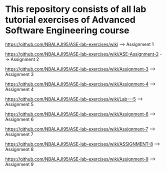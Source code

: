 # This repository consists of all lab tutorial exercises of Advanced Software Engineering course
https://github.com/NBALAJI95/ASE-lab-exercises/wiki --> Assignment 1

https://github.com/NBALAJI95/ASE-lab-exercises/wiki/ASE-Assignment-2 --> Assignment 2

https://github.com/NBALAJI95/ASE-lab-exercises/wiki/Assignment-3 --> Assignment 3

https://github.com/NBALAJI95/ASE-lab-exercises/wiki/Assignment-4 --> Assignment 4

https://github.com/NBALAJI95/ASE-lab-exercises/wiki/Lab---5 --> Assignment 5

https://github.com/NBALAJI95/ASE-lab-exercises/wiki/Assignment-6 --> Assignment 6

https://github.com/NBALAJI95/ASE-lab-exercises/wiki/Assignment-7 --> Assignment 7

https://github.com/NBALAJI95/ASE-lab-exercises/wiki/ASSIGNMENT-8 --> Assignment 8

https://github.com/NBALAJI95/ASE-lab-exercises/wiki/Assignment-9 --> Assignment 9
